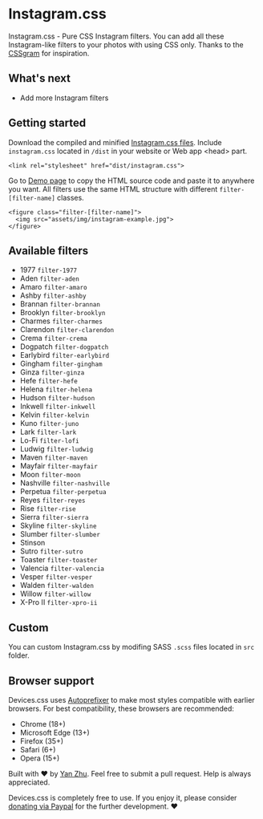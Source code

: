 # Instagram.css

Instagram.css - Pure CSS Instagram filters. You can add all these Instagram-like filters to your photos with using CSS only. Thanks to the [CSSgram](https://github.com/una/CSSgram) for inspiration.

## What's next

- Add more Instagram filters

## Getting started

Download the compiled and minified [Instagram.css files](https://github.com/picturepan2/instagram.css). Include `instagram.css` located in `/dist` in your website or Web app &lt;head&gt; part.

`<link rel="stylesheet" href="dist/instagram.css">`

Go to [Demo page](https://picturepan2.github.io/instagram.css/) to copy the HTML source code and paste it to anywhere you want. All filters use the same HTML structure with different `filter-[filter-name]` classes.

```
<figure class="filter-[filter-name]">
  <img src="assets/img/instagram-example.jpg">
</figure>
```

## Available filters

- 1977 `filter-1977`
- Aden `filter-aden`
- Amaro `filter-amaro`
- Ashby `filter-ashby`
- Brannan `filter-brannan`
- Brooklyn `filter-brooklyn`
- Charmes `filter-charmes`
- Clarendon `filter-clarendon`
- Crema `filter-crema`
- Dogpatch `filter-dogpatch`
- Earlybird `filter-earlybird`
- Gingham `filter-gingham`
- Ginza `filter-ginza`
- Hefe `filter-hefe`
- Helena `filter-helena`
- Hudson `filter-hudson`
- Inkwell `filter-inkwell`
- Kelvin `filter-kelvin`
- Kuno `filter-juno`
- Lark `filter-lark`
- Lo-Fi `filter-lofi`
- Ludwig `filter-ludwig`
- Maven `filter-maven`
- Mayfair `filter-mayfair`
- Moon `filter-moon`
- Nashville `filter-nashville`
- Perpetua `filter-perpetua`
- Reyes `filter-reyes`
- Rise `filter-rise`
- Sierra `filter-sierra`
- Skyline `filter-skyline`
- Slumber `filter-slumber`
- Stinson
- Sutro `filter-sutro`
- Toaster `filter-toaster`
- Valencia `filter-valencia`
- Vesper `filter-vesper`
- Walden `filter-walden`
- Willow `filter-willow`
- X-Pro II `filter-xpro-ii`

## Custom

You can custom Instagram.css by modifing SASS `.scss` files located in `src` folder.

## Browser support

Devices.css uses [Autoprefixer](https://github.com/postcss/autoprefixer) to make most styles compatible with earlier browsers. For best compatibility, these browsers are recommended:

- Chrome (18+)
- Microsoft Edge (13+)
- Firefox (35+)
- Safari (6+)
- Opera (15+)

Built with ♥ by [Yan Zhu](https://twitter.com/picturepan2). Feel free to submit a pull request. Help is always appreciated.

Devices.css is completely free to use. If you enjoy it, please consider [donating via Paypal](https://www.paypal.me/picturepan2) for the further development. ♥ 

